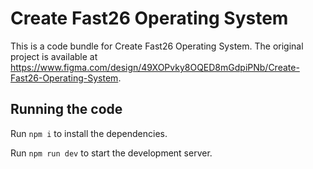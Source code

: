 
  # Create Fast26 Operating System

  This is a code bundle for Create Fast26 Operating System. The original project is available at https://www.figma.com/design/49XOPvky8OQED8mGdpiPNb/Create-Fast26-Operating-System.

  ## Running the code

  Run `npm i` to install the dependencies.

  Run `npm run dev` to start the development server.
  